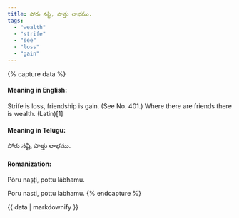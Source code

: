 ```yaml
---
title: పోరు నష్టి, పొత్తు లాభము.
tags:
  - "wealth"
  - "strife"
  - "see"
  - "loss"
  - "gain"
---
```


{% capture data %}
#### Meaning in English:
Strife is loss, friendship is gain.
(See No. 401.)
Where there are friends there is wealth. (Latin)[1]

#### Meaning in Telugu:
పోరు నష్టి, పొత్తు లాభము.

#### Romanization:
Pōru naṣṭi, pottu lābhamu.

Poru nasti, pottu labhamu.
{% endcapture %}

{{ data | markdownify }}

